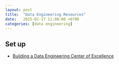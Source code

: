 ```yaml
---
layout: post
title:  "Data Engineering Resources"
date:   2025-02-17 11:00:00 +0700
categories: [data engineering]
---
```


## Set up
- [Building a Data Engineering Center of Excellence](https://towardsdatascience.com/building-a-data-engineering-center-of-excellence/)

